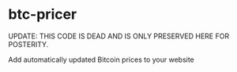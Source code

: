 btc-pricer
==========

UPDATE: THIS CODE IS DEAD AND IS ONLY PRESERVED HERE FOR POSTERITY.

Add automatically updated Bitcoin prices to your website
